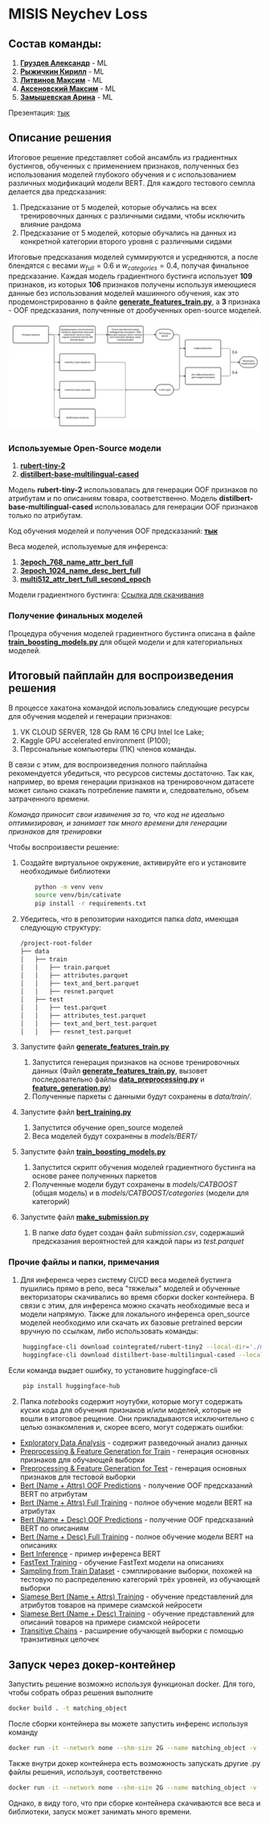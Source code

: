 # MISIS Neychev Loss 

## Состав команды: 
1) [**Груздев Александр**](https://github.com/gruzdev-as) - ML
2) [**Рыжичкин Кирилл**](https://github.com/l1ghtsource) - ML
3) [**Литвинов Максим**](https://github.com/maksimlitvinov39kg) - ML 
4) [**Аксеновский Максим**](https://github.com/Solitum26) - ML
5) [**Замышевская Арина**](https://github.com/Nimbleredsquirrel) - ML

Презентация: [тык]([https://drive.google.com/file/d/1-L61ooSwS0bSlZIfT1Uk5YO9XHGkVnjc/view?usp=sharing](https://drive.google.com/file/d/1p4A90Y_R6PV37gxTNAbRplEIIKardNAd/view?usp=sharing))

## Описание решения 

Итоговое решение представляет собой ансамбль из градиентных бустингов, обученных с применением признаков, полученных без использования моделей глубокого обучения и с использованием различных модификаций модели BERT. Для каждого тестового семпла делается два предсказания: 

1) Предсказание от 5 моделей, которые обучались на всех тренировочных данных с различными сидами, чтобы исключить влияние рандома
2) Предсказание от 5 моделей, которые обучались на данных из конкретной категории второго уровня с различными сидами  

Итоговые предсказания моделей суммируются и усредняются, а после блендятся с весами $w_{full} = 0.6$ и $w_{categories} = 0.4$, получая финальное предсказание. 
Каждая модель градиентного бустинга использует **109** признаков, из которых **106** признаков получены используя имеющиеся данные без использования моделей машинного обучения, как это продемонстрированно в файле [**generate_features_train.py**](generate_features_train.py), а **3** признака - OOF предсказания, полученные от дообученных open-source моделей.

![scheme](scheme.png)

### Используемые Open-Source модели

1) [**rubert-tiny-2**](https://huggingface.co/cointegrated/rubert-tiny2)
2) [**distilbert-base-multilingual-cased**](https://huggingface.co/distilbert/distilbert-base-multilingual-cased)

Модель **rubert-tiny-2** использовалась для генерации OOF признаков по атрибутам и по описаниям товара, соответственно. Модель **distilbert-base-multilingual-cased** использовалась для генерации OOF признаков только по атрибутам.

Код обучения моделей и получения OOF предсказаний: [**тык**](bert_training.py)

Веса моделей, используемые для инференса: 
1) [**3epoch_768_name_attr_bert_full**](https://drive.google.com/file/d/1GEI0lEi1gitio-aKdn0fdAni-sHMhZlB/view?usp=drive_link)
2) [**3epoch_1024_name_desc_bert_full**](https://drive.google.com/file/d/1vMe_znzoKJjUZ7gRRTQDpbch_5Nx98e6/view?usp=drive_link)
3) [**multi512_attr_bert_full_second_epoch**](https://drive.google.com/file/d/1c9d03-pIwT5HJWfvEQ8PlxW5GtaEkuTB/view?usp=drive_link)

Модели градиентного бустинга: 
[Ссылка для скачивания](https://drive.google.com/drive/folders/1mktUxSWbg1YQHZXdSjQyBoSqwlD2pNdl?usp=drive_link)

### Получение финальных моделей 

Процедура обучения моделей градиентного бустинга описана в файле [**train_boosting_models.py**](train_boosting_models.py) для общей модели и для категориальных моделей. 

## Итоговый пайплайн для воспроизведения решения 

В процессе хакатона командой использовались следующие ресурсы для обучения моделей и генерации признаков: 
1) VK CLOUD SERVER, 128 Gb RAM 16 CPU Intel Ice Lake;
2) Kaggle GPU accelerated environment (P100);
3) Персональные компьютеры (ПК) членов команды.

В связи с этим, для воспроизведения полного пайплайна рекомендуется убедиться, что ресурсов системы достаточно. Так как, например, во время генерации признаков на тренировочном датасете может сильно скакать потребление памяти и, следовательно, объем затраченного времени. 

*Команда приносит свои извинения за то, что код не идеально оптимизирован, и занимает так много времени для генерации признаков для тренировки*

Чтобы воспроизвести решение: 
1) Создайте виртуальное окружение, активируйте его и установите необходимые библиотеки
    ```bash 
        python -m venv venv
        source venv/bin/cativate
        pip install -r requirements.txt
    ```

2) Убедитесь, что в репозитории находится папка *data*, имеющая следующую структуру: 
    ```
    /project-root-folder
    ├── data
    │   ├── train
    │   │   ├── train.parquet
    │   │   ├── attributes.parquet
    │   │   ├── text_and_bert.parquet
    │   │   ├── resnet.parquet
    │   ├── test
    │   │   ├── test.parquet
    │   │   ├── attributes_test.parquet
    │   │   ├── text_and_bert_test.parquet
    │   │   ├── resnet_test.parquet
    ```
    
2) Запустите файл [**generate_features_train.py**](generate_features_train.py)
    1) Запустится генерация признаков на основе тренировочных данных (Файл [**generate_features_train.py**](generate_features_train.py), вызовет последовательно файлы [**data_preprocessing.py**](data_preprocessing.py) и [**feature_generation.py**](feature_generation.py))
    2) Полученные паркеты с данными будут сохранены в *data/train/*. 

3) Запустите файл [**bert_training.py**](bert_training.py)    
    1) Запустится обучение open_source моделей 
    2) Веса моделей будут сохранены в *models/BERT/*

4) Запустите файл [**train_boosting_models.py**](train_boosting_models.py)
    1) Запустится скрипт обучения моделей градиентного бустинга на основе ранее полученных паркетов
    2) Полученные модели будут сохранены в *models/CATBOOST* (общая модель) и в *models/CATBOOST/categories* (модели для категорий)

5) Запустите файл [**make_submission.py**](make_submission.py)
    1) В папке *data* будет создан файл *submission.csv*, содержаший предсказания вероятностей для каждой пары из *test.parquet*

### Прочие файлы и папки, примечания

1) Для инференса через систему CI/CD веса моделей бустинга пушились прямо в репо, веса "тяжелых" моделей и обученные векторизаторы скачивались во время сборки docker контейнера. В связи с этим, для инференса можно скачать необходимые веса и модели напрямую. Также для локального инференса open_source моделей необходимо или скачать их базовые pretrained версии вручную по ссылкам, либо использовать команды: 
```bash 
    huggingface-cli download cointegrated/rubert-tiny2 --local-dir='./models/basemodel/rubert' && \ 
    huggingface-cli download distilbert-base-multilingual-cased --local-dir='./models/basemodel/distilbert'
```
Если команда выдает ошибку, то установите huggingface-cli 
```bash 
    pip install huggingface-hub
```

2) Папка *notebooks* содержит ноутубки, которые могут содержать куски кода для обучения признаков и/или моделей, которые не вошли в итоговое рещение. Они прикладываются исключительно с целью ознакомления и, скорее всего, могут содержать ошибки:

- [Exploratory Data Analysis](notebooks/0.%20Exploratory%20Data%20Analysis.ipynb) - содержит разведочный анализ данных
- [Preprocessing & Feature Generation for Train](notebooks/1.1%20Preprocessing%20&%20Feature%20Generation%20for%20Train.ipynb) - генерация основных признаков для обучающей выборки
- [Preprocessing & Feature Generation for Test](notebooks/1.2%20Preprocessing%20&%20Feature%20Generation%20for%20Test.ipynb) - генерация основных признаков для тестовой выборки
- [Bert (Name + Attrs) OOF Predictions](notebooks/2.1%20Bert%20(Name%20+%20Attrs)%20OOF%20Predictions.ipynb) - получение OOF предсказаний BERT по атрибутам
- [Bert (Name + Attrs) Full Training](notebooks/2.2%20Bert%20(Name%20+%20Attrs)%20Full%20Training.ipynb) - полное обучение модели BERT на атрибутах
- [Bert (Name + Desc) OOF Predictions](notebooks/3.1%20Bert%20(Name%20+%20Desc)%20OOF%20Predictions.ipynb) - получение OOF предсказаний BERT по описаниям
- [Bert (Name + Desc) Full Training](notebooks/3.2%20Bert%20(Name%20+%20Desc)%20Full%20Training.ipynb) - полное обучение модели BERT на описаниях
- [Bert Inference](notebooks/4.%20Bert%20Inference.ipynb) - пример инференса BERT
- [FastText Training](notebooks/%5BUNUSED%5D%20FastText%20Training.ipynb) - обучение FastText модели на описаниях
- [Sampling from Train Dataset](notebooks/%5BUNUSED%5D%20Sampling%20from%20Train%20Dataset.ipynb) - сэмплирование выборки, похожей на тестовую по распределению категорий трёх уровней, из обучающей выборки
- [Siamese Bert (Name + Attrs) Training](notebooks/%5BUNUSED%5D%20Siamese%20Bert%20(Name%20+%20Attrs)%20Training.ipynb) - обучение представлений для атрибутов товаров на примере сиамской нейросети
- [Siamese Bert (Name + Desc) Training](notebooks/%5BUNUSED%5D%20Siamese%20Bert%20(Name%20+%20Desc)%20Training.ipynb) - обучение представлений для описаний товаров на примере сиамской нейросети
- [Transitive Chains](notebooks/%5BUNUSED%5D%20Transitive%20Chains.ipynb) - расширение обучающей выборки с помощью транзитивных цепочек

## Запуск через докер-контейнер 

Запустить решение возможно используя функционал docker. Для того, чтобы собрать образ решения выполните 

```bash
docker build . -t matching_object
```

После сборки контейнера вы можете запустить инференс используя команду 

```bash 
docker run -it --network none --shm-size 2G --name matching_object -v ./data:/app/data matching_object python make_submission.py
```

Также внутри докер контейнера есть возможность запускать другие .py файлы решения, используя, соответственно 

```bash 
docker run -it --network none --shm-size 2G --name matching_object -v ./data:/app/data matching_object python {sciptname.py}
```

Однако, в виду того, что при сборке контейнера скачиваются все веса и библиотеки, запуск может занимать много времени. 
